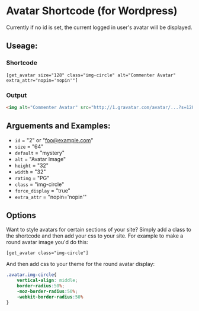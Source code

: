 # Avatar Shortcode (for Wordpress)

Currently if no id is set, the current logged in user's avatar will be displayed.  

## Useage:

### Shortcode
`[get_avatar size="128" class="img-circle" alt="Commenter Avatar" extra_attr="nopin='nopin'"]`

### Output
```html
<img alt="Commenter Avatar" src="http://1.gravatar.com/avatar/...?s=128&amp;d=mm" srcset="http://1.gravatar.com/avatar/...?s=256&amp;d=mm 2x" class="avatar avatar-128 photo img-circle" height="128" width="128" nopin="nopin">
```

## Arguements and Examples:

 - `id` = "2" or "foo@example.com"
 - `size` = "64"
 - `default` = "mystery"
 - `alt` = "Avatar Image"
 - `height` = "32"
 - `width` = "32"
 - `rating` = "PG"
 - `class` = "img-circle"
 - `force_display` = "true"
 - `extra_attr` = "nopin='nopin'"
 

## Options

Want to style avatars for certain sections of your site? Simply add a class to the shortcode and then add your css to your site. For example to make a round avatar image you'd do this:

`[get_avatar class="img-circle"]`

And then add css to your theme for the round avatar display:

```css
.avatar.img-circle{
    vertical-align: middle;
    border-radius:50%;
    -moz-border-radius:50%;
    -webkit-border-radius:50%
}
```
